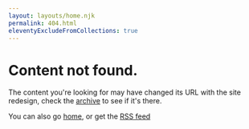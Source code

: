 ```yaml
---
layout: layouts/home.njk
permalink: 404.html
eleventyExcludeFromCollections: true
---
```

# Content not found.

The content you're looking for may have changed its URL with the site redesign, check the [archive](/blog) to see if it's there.

You can also go [home](/), or get the [RSS feed](/feed/feed.xml)
<!--

Read more: https://www.11ty.dev/docs/quicktips/not-found/

This will work for both GitHub pages and Netlify:

* https://help.github.com/articles/creating-a-custom-404-page-for-your-github-pages-site/
* https://www.netlify.com/docs/redirects/#custom-404

-->
